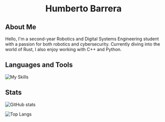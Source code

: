 <h1 align="center">Humberto Barrera</h1>

## About Me
Hello, I'm a second-year Robotics and Digital Systems Engineering student with a passion for both robotics and cybersecurity. Currently diving into the world of Rust, I also enjoy working with C++ and Python.


## Languages and Tools
![My Skills](https://skillicons.dev/icons?i=neovim,vscode,matlab,r,latex,mysql,nodejs,md,linux,bash,powershell,raspberrypi,python,c,cpp,arduino,js,css,html,git,rust,postman)


## Stats
![GitHub stats](https://github-readme-stats.vercel.app/api?username=humbertobm2&show_icons=true&theme=midnight-purple&card_width=480)

![Top Langs](https://github-readme-stats.vercel.app/api/top-langs/?username=humbertobm2&card_width=480&layout=compact&theme=midnight-purple&langs_count=9)




